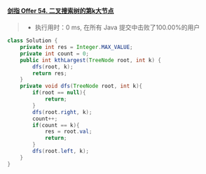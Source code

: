 #### [剑指 Offer 54. 二叉搜索树的第k大节点](https://leetcode-cn.com/problems/er-cha-sou-suo-shu-de-di-kda-jie-dian-lcof/)

> - 执行用时：0 ms, 在所有 Java 提交中击败了100.00%的用户

```java
class Solution {
    private int res = Integer.MAX_VALUE;
    private int count = 0;
    public int kthLargest(TreeNode root, int k) {
        dfs(root, k);
        return res;
    }
    private void dfs(TreeNode root, int k){
        if(root == null){
            return;
        }
        dfs(root.right, k);
        count++;
        if(count == k){
            res = root.val;
            return;
        }
        dfs(root.left, k);
    }
}
```

